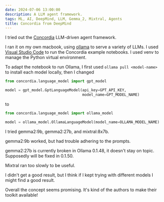 ```yaml
---
date: 2024-07-06 13:00:00
description: A LLM agent framework.
tags: ML, AI, DeepMind, LLM, Gemma_2, Mixtral, Agents
title: Concordia from DeepMind
---
```


I tried out the [Concordia](https://github.com/google-deepmind/concordia) LLM-driven agent framework.

I ran it on my own macbook, using [ollama](https://ollama.com/) to serve a variety of LLMs. I used [Visual Studio Code](https://code.visualstudio.com/) to run the Concordia example notebooks. I used venv to manage the Python virtual environment.

To adapt the notebook to run Ollama, I first used `ollama pull <model-name>` to install each model locally, then I changed

```python
from concordia.language_model import gpt_model

model = gpt_model.GptLanguageModel(api_key=GPT_API_KEY,
                                   model_name=GPT_MODEL_NAME)
```

to

```python
from concordia.language_model import ollama_model

model = ollama_model.OllamaLanguageModel(model_name=OLLAMA_MODEL_NAME)
```

I tried gemma2:9b, gemma2:27b, and mixtral:8x7b.

gemma2:9b worked, but had trouble adhering to the prompts.

gemma2:27b is currently broken in Ollama 0.1.48, it doesn't stay on topic. Supposedly will be fixed in 0.1.50.

Mixtral ran too slowly to be useful.

I didn't get a good result, but I think if I kept trying with different models I might find a good result.

Overall the concept seems promising. It's kind of the authors to make their toolkit available!
